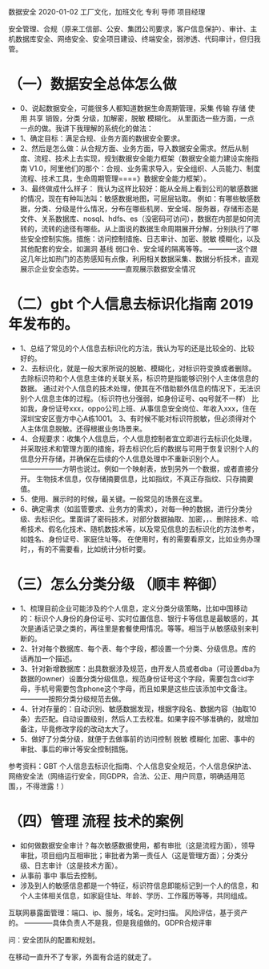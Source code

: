 数据安全 2020-01-02 	工厂文化，加班文化 专利  导师  项目经理

安全管理、合规（原来工信部、公安、集团公司要求，客户信息保护）、审计、主机数据库安全、网络安全、安全项目建设、终端安全，弱渗透、代码审计，但归我管。

# （一）数据安全总体怎么做
* 0、说起数据安全，可能很多人都知道数据生命周期管理，采集 传输 存储 使用  共享  销毁，分类 分级，加解密，脱敏 模糊化。
从里面选一些方面，一点一点的做。我讲下我理解的系统化的做法：
* 1、确定目标：满足合规、业务方面的数据安全要求。
* 2、然后是怎么做：从合规方面、业务方面，导入数据安全需求。然后从制度、流程、技术上去实现，规划数据安全能力框架（数据安全能力建设实施指南 V1.0，阿里他们的那个：合规、业务需求导入，安全组织、人员能力、制度流程、技术工具，生命周期管理====》数据安全能力框架）。
* 3、最终做成什么样子：
我认为这样比较好：能从全局上看到公司的敏感数据的情况，现在有种叫法叫：敏感数据地图，可层层钻取。
例如：有哪些敏感数据，分类、分级是什么情况，分布在哪些机房、安全域、服务器，存储形态是文件、关系数据库、nosql、hdfs、es（没密码可访问），数据在内部是如何流转的，流转的途径有哪些。从上面说的数据生命周期展开分解，分别执行了哪些安全控制实施。措施：访问控制措施、日志审计、加密、脱敏 模糊化，以及其他配套的安全，如漏洞 基线 弱口令、安全域的隔离等等。
————这个跟这几年比如热门的态势感知有点像，利用相关数据采集、数据分析技术，直观展示企业安全态势。——————直观展示数据安全情况


# （二）gbt 个人信息去标识化指南 2019年发布的。
* 1、总结了常见的个人信息去标识化的方法，我认为写的还是比较全的、比较好的。
* 2、去标识化，就是一般大家所说的脱敏、模糊化，对标识符变换或者删除。去除标识符和个人信息主体的关联关系，标识符是指能够识别个人主体信息的数据。
通过对个人信息的技术处理，使其在不借助额外信息的情况下，无法识别个人信息主体的过程。（标识符也分强弱，如身份证号、qq号就不一样）
比如我，身份证号xxx，oppo公司上班、从事信息安全岗位、年收入xxx，住在深圳宝安区壹方中心A栋1001。	3、有时候不能对标识符脱敏，但必须得对个人主体信息脱敏。还得根据业务场景来。
* 4、合规要求：收集个人信息后，个人信息控制者宜立即进行去标识化处理，并采取技术和管理方面的措施，将去标识化后的数据与可用于恢复识别个人的信息分开存储，并确保在后续的个人信息处理中不重新识别个人。——————方明也说过。例如一个映射表，放到另外一个数据，或者直接分开。
生物技术信息，仅存储摘要信息，比如指纹，不真正存指纹、只存摘要值。
* 5、使用、展示时的时候，最关键。一般常见的场景在这里。
* 6、确定需求（如监管要求、业务方的需求），对每一种的数据，进行分类分级、去标识化。里面讲了密码技术，对部分数据抽取、加密，，、删除技术、哈希技术、假名化技术、随机数技术等，以及常见信息的去标识化的方法参考，如姓名、身份证号、家庭住址等。
在使用时，有的需要看原文，比如业务办理时，，有的不需要看，比如统计分析时要。

# （三）怎么分类分级   （顺丰 粹御）
* 1、梳理目前企业可能涉及的个人信息，定义分类分级策略，比如中国移动的：标识个人身份的身份证号、实时位置信息、银行卡等信息是最敏感的，其次是通话记录之类的，再往里是套餐使用情况。等等。相当于从敏感级别来判断的。
* 2、针对每个数据库、每个表、每个字段，都设置一个分类、分级信息。库的话再加一个描述。
* 3、针对新增数据库：出具数据涉及规范，由开发人员或者dba（可设置dba为数据的owner）设置分类分级信息，规范身份证号这个字段，需要包含cid字母，手机号需要包含phone这个字母，而且如果是这些应该添加中文备注。————按照分类分级规范去做。
* 4、针对存量的：自动识别、敏感数据发现，根据字段名、数据内容（抽取10条）去匹配。自动设置级别，然后人工去校准。如果字段不够准确的，就增加备注，毕竟修改字段的改动太大了。
* 5、做好了分类分级，就便于去做事前的访问控制 脱敏 模糊化 加密、事中的审批、事后的审计等安全控制措施。

参考资料：GBT 个人信息去标识化指南、个人信息安全规范，个人信息保护法、网络安全法（网络运行安全，同GDPR，合法、公正、用户同意，明确适用范围，，不得泄露！）

# （四）管理  流程  技术的案例
* 如何做数据安全审计？每次敏感数据使用，都有审批（这是流程方面），领导审批，项目组内互相审批；审批者为第一责任人（这是管理方面）；分类分级、日志审计（这是技术方面）。
* 从事前 事中 事后去控制。
* 涉及到人的敏感信息都是一个特征，标识符信息即能标记到一个人的信息，和个人主体相关信息，如家庭住址、年龄、学历、工作履历等等，共同组成。

互联网暴露面管理：端口、ip、服务，域名。定时扫描。	风险评估，基于资产的。		————具体负责人不是我，但是我组做的。GDPR合规评审

问：安全团队的配置和规划。

在移动一直升不了专家，外面有合适的就走了。
